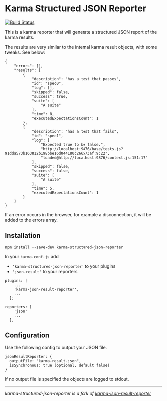 # Karma Structured JSON Reporter

[![Build Status](https://travis-ci.org/tanenbaum/karma-json-result-reporter.svg?branch=master)](https://travis-ci.org/tanenbaum/karma-json-result-reporter)


This is a karma reporter that will generate a structured JSON report of the karma results.

The results are very similar to the internal karma result objects, with some tweaks. See below:

```
{
    "errors": [],
    "results": [
        {
            "description": "has a test that passes",
            "id": "spec0",
            "log": [],
            "skipped": false,
            "success": true,
            "suite": [
                "A suite"
            ],
            "time": 8,
            "executedExpectationsCount": 1
        },
        {
            "description": "has a test that fails",
            "id": "spec1",
            "log": [
                "Expected true to be false.",
                "http://localhost:9876/base/tests.js?91dda573b163812b198bbe16d044180c266573af:9:22",
                "loaded@http://localhost:9876/context.js:151:17"
            ],
            "skipped": false,
            "success": false,
            "suite": [
                "A suite"
            ],
            "time": 5,
            "executedExpectationsCount": 1
        }
    ]
}
```

If an error occurs in the browser, for example a disconnection, it will be added to the errors array.

## Installation

```
npm install --save-dev karma-structured-json-reporter
```

In your `karma.conf.js` add
 - `'karma-structured-json-reporter'` to your plugins
 - `'json-result'` to your reporters

```
plugins: [
    ...
    'karma-json-result-reporter',
    ...
  ];

reporters: [
    'json'
    ...
  ],
```

## Configuration

Use the following config to output your JSON file.

```
jsonResultReporter: {
  outputFile: "karma-result.json",
  isSynchronous: true (optional, default false)
}
```

If no output file is specified the objects are logged to stdout.


------------------------

_karma-structured-json-reporter is a fork of [karma-json-result-reporter](https://github.com/Angular-cz/karma-json-result-reporter)_
